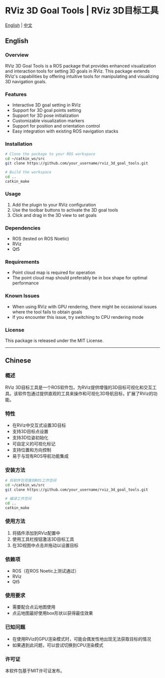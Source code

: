 # RViz 3D Goal Tools | RViz 3D目标工具

[English](#english) | [中文](#chinese)

## English

### Overview
RViz 3D Goal Tools is a ROS package that provides enhanced visualization and interaction tools for setting 3D goals in RViz. This package extends RViz's capabilities by offering intuitive tools for manipulating and visualizing 3D navigation goals.

### Features
- Interactive 3D goal setting in RViz
- Support for 3D goal points setting
- Support for 3D pose initialization
- Customizable visualization markers
- Support for position and orientation control
- Easy integration with existing ROS navigation stacks

### Installation
```bash
# Clone the package to your ROS workspace
cd ~/catkin_ws/src
git clone https://github.com/your_username/rviz_3d_goal_tools.git

# Build the workspace
cd ..
catkin_make
```

### Usage
1. Add the plugin to your RViz configuration
2. Use the toolbar buttons to activate the 3D goal tools
3. Click and drag in the 3D view to set goals

### Dependencies
- ROS (tested on ROS Noetic)
- RViz
- Qt5

### Requirements
- Point cloud map is required for operation
- The point cloud map should preferably be in box shape for optimal performance

### Known Issues
- When using RViz with GPU rendering, there might be occasional issues where the tool fails to obtain goals
- If you encounter this issue, try switching to CPU rendering mode

### License
This package is released under the MIT License.

---

## Chinese

### 概述
RViz 3D目标工具是一个ROS软件包，为RViz提供增强的3D目标可视化和交互工具。该软件包通过提供直观的工具来操作和可视化3D导航目标，扩展了RViz的功能。

### 特性
- 在RViz中交互式设置3D目标
- 支持3D目标点设置
- 支持3D位姿初始化
- 可自定义的可视化标记
- 支持位置和方向控制
- 易于与现有ROS导航功能集成

### 安装方法
```bash
# 将软件包克隆到ROS工作空间
cd ~/catkin_ws/src
git clone https://github.com/your_username/rviz_3d_goal_tools.git

# 编译工作空间
cd ..
catkin_make
```

### 使用方法
1. 将插件添加到RViz配置中
2. 使用工具栏按钮激活3D目标工具
3. 在3D视图中点击并拖动以设置目标

### 依赖项
- ROS（在ROS Noetic上测试通过）
- RViz
- Qt5

### 使用要求
- 需要配合点云地图使用
- 点云地图最好使用box形状以获得最佳效果

### 已知问题
- 在使用RViz的GPU渲染模式时，可能会偶发性地出现无法获取目标的情况
- 如果遇到此问题，可以尝试切换到CPU渲染模式

### 许可证
本软件包基于MIT许可证发布。 